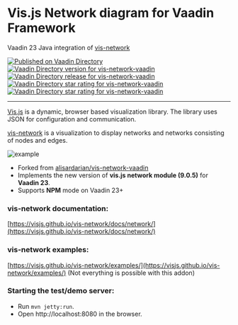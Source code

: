 # Vis.js Network diagram for Vaadin Framework

Vaadin 23 Java integration of [vis-network](https://github.com/visjs/vis-network)

[![Published on Vaadin Directory](https://img.shields.io/vaadin-directory/status/vis-network-vaadin)](https://vaadin.com/directory/component/vis-network-vaadin)
[![Vaadin Directory version for vis-network-vaadin](http://img.shields.io/vaadin-directory/version/vis-network-vaadin)](https://vaadin.com/directory/component/vis-network-vaadin)
[![Vaadin Directory release for vis-network-vaadin](http://img.shields.io/vaadin-directory/release-date/vis-network-vaadin)](https://vaadin.com/directory/component/vis-network-vaadin)
[![Vaadin Directory star rating for vis-network-vaadin](http://img.shields.io/vaadin-directory/star/vis-network-vaadin)](https://vaadin.com/directory/component/vis-network-vaadin)
[![Vaadin Directory star rating for vis-network-vaadin](http://img.shields.io/vaadin-directory/rating-count/vis-network-vaadin)](https://vaadin.com/directory/component/vis-network-vaadin)

---
[Vis.js](http://visjs.org) is a dynamic, browser based visualization library. The library uses JSON for configuration and communication.

[vis-network](https://github.com/visjs/vis-network) is a visualization to display networks and networks consisting of nodes and edges.

![example](doc/simpleexample.png)

- Forked from [alisardarian/vis-network-vaadin](https://github.com/alisardarian/vis-network-vaadin)
- Implements the new version of **vis.js network module (9.0.5)** for **Vaadin 23**.
- Supports **NPM** mode on Vaadin 23+
  
### vis-network documentation:
[https://visjs.github.io/vis-network/docs/network/](https://visjs.github.io/vis-network/docs/network/)
### vis-network examples:
[https://visjs.github.io/vis-network/examples/](https://visjs.github.io/vis-network/examples/) 
(Not everything is possible with this addon)

### Starting the test/demo server:
- Run `mvn jetty:run`.
- Open http://localhost:8080 in the browser.

